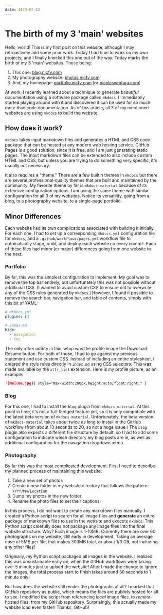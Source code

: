 ```yaml
---
date: 2023-08-12
---
```

# The birth of my 3 'main' websites

Hello, world! This is my first post on this website, although I may retroactively add some prior work. Today I had time to work on my own projects, and I finally knocked this one out of the way. Today marks the birth of my 3 'main' websites. Those being:

1. This one: [blog.nicfv.com](https://blog.nicfv.com/)
1. My photography website: [photos.nicfv.com](https://photos.nicfv.com/)
1. And, my homepage: [portfolio.nicfv.com](http://portfolio.nicfv.com/) (or [nicolasventura.com](https://nicolasventura.com/))

At work, I recently learned about a technique to generate *beautiful* documentation using a software package called `mkdocs`. I immediately started playing around with it and discovered it can be used for so much more than code documentation. As of this article, all 3 of my mentioned websites are using `mkdocs` to build the website.

## How does it work?

`mkdocs` takes input markdown files and generates a HTML and CSS code package that can be hosted at any modern web hosting service. GitHub Pages is a good solution, since it is free, and I am just generating static pages. The input markdown files can be extended to also include custom HTML and CSS, but unless you are trying to do something very specific, it's usually not necessary.

It also requires a "theme." There are a few builtin themes in `mkdocs` but there are several professional-quality themes that are built and maintained by the community. My favorite theme by far is `mkdocs-material` because of its extensive configuration options. I am using the same theme with similar configuration for all 3 of my websites. Notice its versatility, going from a blog, to a photography website, to a single-page portfolio.

## Minor Differences

Each website had its own complications associated with building it initially. For each one, I had to set up a corresponding `mkdocs.yml` configuration file for `mkdocs`, and a `.github/workflows/pages.yml` workflow file to automatically stage, build, and deploy each website on every commit. Each of these files had minor (or major) differences going from one website to the next.

### Portfolio

By far, this was the simplest configuration to implement. My goal was to remove the top bar entirely, but unfortunately this was not possible without additional CSS. (I wanted to avoid custom CSS to ensure not to overwrite any of the CSS rules generated by `mkdocs`.) However, I found it possible to remove the search bar, navigation bar, and table of contents, simply with this bit of YAML:

```yml
# mkdocs.yml
plugins: []

# index.md
hide:
  - navigation
  - toc
```

The only other oddity in this setup was the profile image the Download Resume button. For both of those, I had to go against my previous statement and use custom CSS. Instead of including an entire stylesheet, I entered the style rules directly in `index.md` using CSS selectors. This was made available by the `attr_list` extension. Here is my profile picture, as an example:

```md
![Me](me.jpg){ style="max-width:200px;height:auto;float:right;" }
```

### Blog

For this one, I had to install the `blog` plugin from `mkdocs-material`. At this point in time, it's not a full-fledged feature yet, so it is only compatible with the latest beta version of `mkdocs-material`. Unfortunately, the beta version of `mkdocs-material` takes about twice as long to install in the GitHub workflow (from about 10 seconds to 20, so not a huge issue.) The `blog` plugin also expects a different file structure by default, so I had to add some configuration to indicate which directory my blog posts are in, as well as additional configuration for the navigation dropdown menu.

### Photography

By far this was the most complicated development. First I need to describe my planned process of maintaining this website:

1. Take a new set of photos
1. Create a new folder in my website directory that follows the pattern: `YYYY/MM/Location`
1. Dump my photos in the new folder
1. Rename the photo files to set their captions

In this process, I do not want to create any markdown files manually. I created a Python script to search for all image files and **generate** an entire package of markdown files to use in the website and execute `mkdocs`. This Python script carefully does not package any image files into the final website structure. Why? Each image is 1-10MB. Currently there are over 60 photographs on my website, still early in development. Taking an average case of 5MB per file, that makes 300MB total, or about 1/3 GB, not including any other files!

Originally, my Python script packaged all images in the website. I realized this was unsustainable early on, when the GitHub workflows were taking over 5 minutes just to upload the website! After I made the change to ignore the images, the total process start to finish takes around 30 seconds to 1 minute only!

But how does the website still render the photographs at all? I marked that GitHub repository as public, which means the files are publicly hosted for all to see. I modified the script from referencing *local* image files, to *remote*-hosted files, from my GitHub repository. Surprisingly, this actually made my website load even faster! Thanks, GitHub!